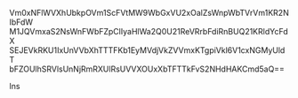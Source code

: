Vm0xNFlWVXhUbkpOVm1ScFVtMW9WbGxVU2xOalZsWnpWbTVrVm1KR2NIbFdW
M1JQVmxaS2NsWnFWbFZpClIyaHlWa2Q0U21ReVRrbFdiRnBUQ21KRldYcFdX
SEJEVkRKU1IxUnVVbXhTTTFKb1EyMVdjVkZVVmxKTgpiVkl6V1cxNGMyUldT
bFZOUlhSRVlsUnNjRmRXUlRsUVVXOUxXbTFTTkFvS2NHdHAKCmd5aQ==

lns